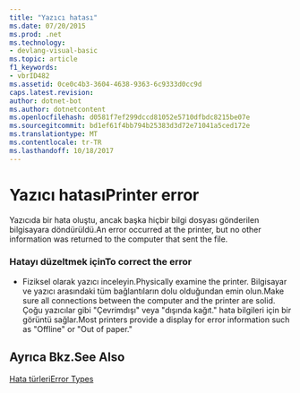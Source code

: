 ```yaml
---
title: "Yazıcı hatası"
ms.date: 07/20/2015
ms.prod: .net
ms.technology:
- devlang-visual-basic
ms.topic: article
f1_keywords:
- vbrID482
ms.assetid: 0ce0c4b3-3604-4638-9363-6c9333d0cc9d
caps.latest.revision: 
author: dotnet-bot
ms.author: dotnetcontent
ms.openlocfilehash: d0581f7ef299dccd81052e5710dfbdc8215be07e
ms.sourcegitcommit: bd1ef61f4bb794b25383d3d72e71041a5ced172e
ms.translationtype: MT
ms.contentlocale: tr-TR
ms.lasthandoff: 10/18/2017
---
```

# <a name="printer-error"></a><span data-ttu-id="262cf-102">Yazıcı hatası</span><span class="sxs-lookup"><span data-stu-id="262cf-102">Printer error</span></span>
<span data-ttu-id="262cf-103">Yazıcıda bir hata oluştu, ancak başka hiçbir bilgi dosyası gönderilen bilgisayara döndürüldü.</span><span class="sxs-lookup"><span data-stu-id="262cf-103">An error occurred at the printer, but no other information was returned to the computer that sent the file.</span></span>  
  
### <a name="to-correct-the-error"></a><span data-ttu-id="262cf-104">Hatayı düzeltmek için</span><span class="sxs-lookup"><span data-stu-id="262cf-104">To correct the error</span></span>  
  
-   <span data-ttu-id="262cf-105">Fiziksel olarak yazıcı inceleyin.</span><span class="sxs-lookup"><span data-stu-id="262cf-105">Physically examine the printer.</span></span> <span data-ttu-id="262cf-106">Bilgisayar ve yazıcı arasındaki tüm bağlantıların dolu olduğundan emin olun.</span><span class="sxs-lookup"><span data-stu-id="262cf-106">Make sure all connections between the computer and the printer are solid.</span></span> <span data-ttu-id="262cf-107">Çoğu yazıcılar gibi "Çevrimdışı" veya "dışında kağıt." hata bilgileri için bir görüntü sağlar.</span><span class="sxs-lookup"><span data-stu-id="262cf-107">Most printers provide a display for error information such as "Offline" or "Out of paper."</span></span>  
  
## <a name="see-also"></a><span data-ttu-id="262cf-108">Ayrıca Bkz.</span><span class="sxs-lookup"><span data-stu-id="262cf-108">See Also</span></span>  
 [<span data-ttu-id="262cf-109">Hata türleri</span><span class="sxs-lookup"><span data-stu-id="262cf-109">Error Types</span></span>](../../visual-basic/programming-guide/language-features/error-types.md)
